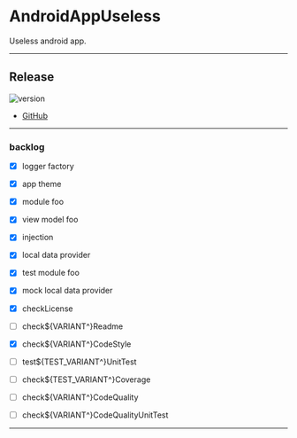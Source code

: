 # AndroidAppUseless
Useless android app.

---

## Release

![version](https://img.shields.io/static/v1?label=version&message=0.0.1-1&labelColor=212121&color=2962ff&style=flat)

- [GitHub](https://github.com/StanleyProjects/AndroidAppUseless/releases/tag/0.0.1-1)

---

### backlog

 - [x] logger factory
 - [x] app theme
 - [x] module foo
 - [x] view model foo
 - [x] injection
 - [x] local data provider
 - [x] test module foo
 - [x] mock local data provider

 - [x] checkLicense
 - [ ] check${VARIANT^}Readme
 - [x] check${VARIANT^}CodeStyle
 - [ ] test${TEST_VARIANT^}UnitTest
 - [ ] check${TEST_VARIANT^}Coverage
 - [ ] check${VARIANT^}CodeQuality
 - [ ] check${VARIANT^}CodeQualityUnitTest

---

